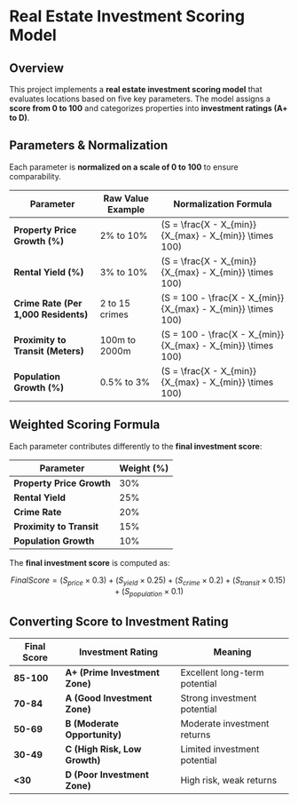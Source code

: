 # Real Estate Investment Scoring Model

## Overview

This project implements a **real estate investment scoring model** that evaluates locations based on five key parameters. The model assigns a **score from 0 to 100** and categorizes properties into **investment ratings (A+ to D)**.

## Parameters & Normalization

Each parameter is **normalized on a scale of 0 to 100** to ensure comparability.

| **Parameter**                        | **Raw Value Example** | **Normalization Formula**                                      |
| ------------------------------------ | --------------------- | -------------------------------------------------------------- |
| **Property Price Growth (%)**        | 2% to 10%             | \(S = \frac{X - X_{min}}{X_{max} - X_{min}} \times 100\)       |
| **Rental Yield (%)**                 | 3% to 10%             | \(S = \frac{X - X_{min}}{X_{max} - X_{min}} \times 100\)       |
| **Crime Rate (Per 1,000 Residents)** | 2 to 15 crimes        | \(S = 100 - \frac{X - X_{min}}{X_{max} - X_{min}} \times 100\) |
| **Proximity to Transit (Meters)**    | 100m to 2000m         | \(S = 100 - \frac{X - X_{min}}{X_{max} - X_{min}} \times 100\) |
| **Population Growth (%)**            | 0.5% to 3%            | \(S = \frac{X - X_{min}}{X_{max} - X_{min}} \times 100\)       |

## Weighted Scoring Formula

Each parameter contributes differently to the **final investment score**:

| **Parameter**             | **Weight (%)** |
| ------------------------- | -------------- |
| **Property Price Growth** | 30%            |
| **Rental Yield**          | 25%            |
| **Crime Rate**            | 20%            |
| **Proximity to Transit**  | 15%            |
| **Population Growth**     | 10%            |

The **final investment score** is computed as:

$$
Final Score = (S_{price} \times 0.3) + (S_{yield} \times 0.25) + (S_{crime} \times 0.2) + (S_{transit} \times 0.15) + (S_{population} \times 0.1)
$$

## Converting Score to Investment Rating

| **Final Score** | **Investment Rating**          | **Meaning**                   |
| --------------- | ------------------------------ | ----------------------------- |
| **85-100**      | **A+ (Prime Investment Zone)** | Excellent long-term potential |
| **70-84**       | **A (Good Investment Zone)**   | Strong investment potential   |
| **50-69**       | **B (Moderate Opportunity)**   | Moderate investment returns   |
| **30-49**       | **C (High Risk, Low Growth)**  | Limited investment potential  |
| **<30**         | **D (Poor Investment Zone)**   | High risk, weak returns       |
